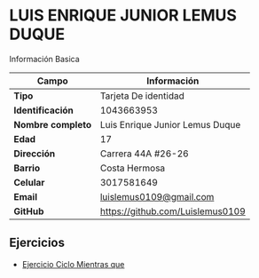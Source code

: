 # LUIS ENRIQUE JUNIOR LEMUS DUQUE
Información Basica

| Campo | Información |
| --- | --- |
| **Tipo** | Tarjeta De identidad |
| **Identificación** | 1043663953 |
| **Nombre completo** | Luis Enrique Junior Lemus Duque |
| **Edad** | 17 |
| **Dirección** | Carrera 44A #26-26 |
| **Barrio** | Costa Hermosa |
| **Celular** | 3017581649 |
| **Email** | luislemus0109@gmail.com |
| **GitHub** | https://github.com/Luislemus0109 |

## Ejercicios
- [Ejercicio Ciclo Mientras que](mientrasque.md)

